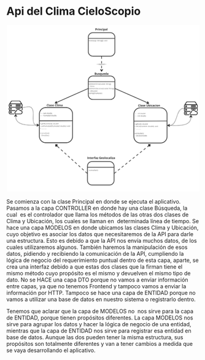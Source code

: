 # Api del Clima CieloScopio


![UML CieloScopio](https://github.com/jihuder/cieloscopio-api-java/blob/main/imagenes/UML-CieloScopio-api.jpg?raw=true)


Se comienza con la clase Principal en donde se ejecuta el aplicativo. Pasamos a la capa CONTROLLER en donde hay una clase Búsqueda, la cual  es el controlador que llama los métodos de las otras dos clases de Clima y Ubicación, los cuales se llaman en  determinada línea de tiempo. Se hace una capa MODELOS en donde ubicamos las clases Clima y Ubicación, cuyo objetivo es asociar los datos que necesitaremos de la API para darle una estructura. Esto es debido a que la API nos envía muchos datos, de los cuales utilizaremos algunos. También haremos la manipulación de esos datos, pidiendo y recibiendo la comunicación de la API, cumpliendo la lógica de negocio del requerimiento puntual dentro de esta capa, aparte, se crea una interfaz debido a que estas dos clases que la firman tiene el mismo método cuyo propósito es el mismo y devuelven el mismo tipo de dato. No se HACE una capa DTO porque no vamos a enviar información entre capas, ya que no tenemos Frontend y tampoco vamos a enviar la información por HTTP. Tampoco se hace una capa de ENTIDAD porque no vamos a utilizar una base de datos en nuestro sistema o registrarlo dentro. 

Tenemos que aclarar que la capa de MODELOS no  nos sirve para la capa de ENTIDAD, porque tienen propósitos diferentes. La capa MODELOS nos sirve para agrupar los datos y hacer la lógica de negocio de una entidad, mientras que la capa de ENTIDAD nos sirve para registrar esa entidad en base de datos. Aunque las dos pueden tener la misma estructura, sus propósitos son totalmente diferentes y van a tener cambios a medida que se vaya desarrollando el aplicativo.


